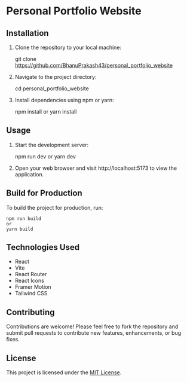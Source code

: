 # Personal Portfolio Website


## Installation

1. Clone the repository to your local machine:

    git clone https://github.com/BhanuPrakash43/personal_portfolio_website

2. Navigate to the project directory:

    cd personal_portfolio_website

3. Install dependencies using npm or yarn:

    npm install
    or
    yarn install

## Usage

1. Start the development server:

    npm run dev
    or
    yarn dev

2. Open your web browser and visit http://localhost:5173 to view the application.

## Build for Production

To build the project for production, run:

    npm run build
    or
    yarn build


## Technologies Used

- React
- Vite
- React Router
- React Icons
- Framer Motion
- Tailwind CSS


## Contributing

Contributions are welcome! Please feel free to fork the repository and submit pull requests to contribute new features, enhancements, or bug fixes.

## License

This project is licensed under the [MIT License](LICENSE).
